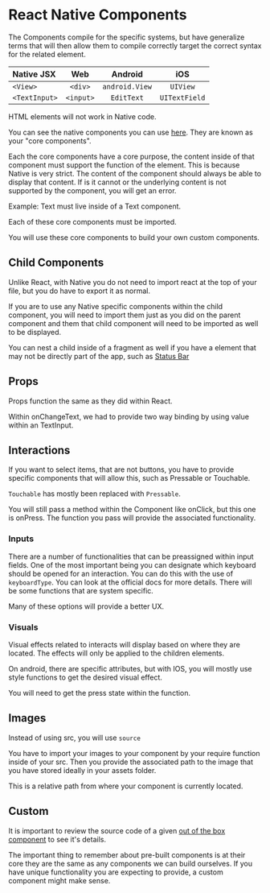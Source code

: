 # React Native Components

The Components compile for the specific systems, but have generalize terms that will then allow them to compile correctly target the correct syntax for the related element. 

| Native JSX   | Web         | Android        | iOS          |
| :---         |    :----:   |    :----:      |    :----:    |
| `<View>`     | `<div>`     | `android.View` |  `UIView`    |
| `<TextInput>`| `<input>`   |  `EditText`    | `UITextField`|

HTML elements will not work in Native code.

You can see the native components you can use [here](https://reactnative.dev/docs/components-and-apis). They are known as your "core components".

Each the core components have a core purpose, the content inside of that component must support the function of the element. This is because Native is very strict. The content of the component should always be able to display that content. If is it cannot or the underlying content is not supported by the component, you will get an error.

Example: Text must live inside of a Text component.

Each of these core components must be imported.

You will use these core components to build your own custom components.

## Child Components

Unlike React, with Native you do not need to import react at the top of your file, but you do have to export it as normal.

If you are to use any Native specific components within the child component, you will need to import them just as you did on the parent component and them that child component will need to be imported as well to be displayed.

You can nest a child inside of a fragment as well if you have a element that may not be directly part of the app, such as [Status Bar](#expo-specific)

## Props

Props function the same as they did within React.

Within onChangeText, we had to provide two way binding by using value within an TextInput.

## Interactions

If you want to select items, that are not buttons, you have to provide specific components that will allow this, such as Pressable or Touchable.

`Touchable` has mostly been replaced with `Pressable`.

You will still pass a method within the Component like onClick, but this one is onPress. The function you pass will provide the associated functionality.

### Inputs

There are a number of functionalities that can be preassigned within input fields. One of the most important being you can designate which keyboard should be opened for an interaction. You can do this with the use of `keyboardType`. You can look at the official docs for more details. There will be some functions that are system specific. 

Many of these options will provide a better UX.

### Visuals

Visual effects related to interacts will display based on where they are located. The effects will only be applied to the children elements.

On android, there are specific attributes, but with IOS, you will mostly use style functions to get the desired visual effect.

You will need to get the press state within the function.

## Images

Instead of using src, you will use `source`

You have to import your images to your component by your require function inside of your src. Then you provide the associated path to the image that you have stored ideally in your assets folder.

This is a relative path from where your component is currently located.


## Custom

It is important to review the source code of a given [out of the box component](https://github.com/facebook/react-native/tree/main/packages/react-native/Libraries/Components) to see it's details. 

The important thing to remember about pre-built components is at their core they are the same as any components we can build ourselves. If you have unique functionality you are expecting to provide, a custom component might make sense.
